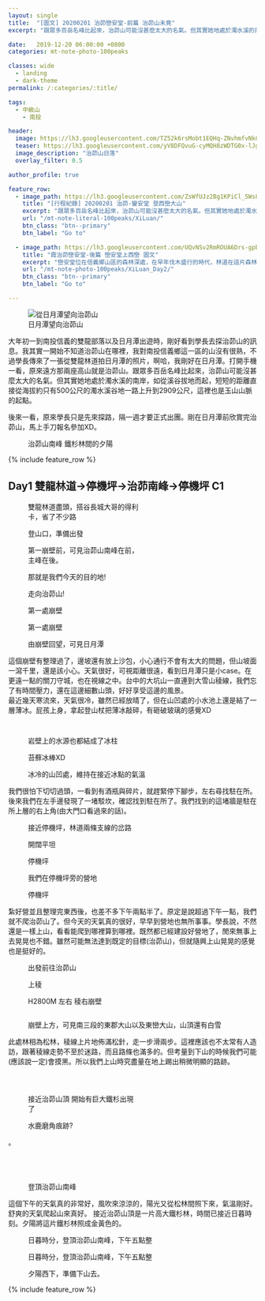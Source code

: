 ```yaml
---
layout: single
title:  "[圖文] 20200201 治茆巒安堂-前篇 治茆山未竟"
excerpt: "跟眾多百岳名峰比起來，治茆山可能沒甚麼太大的名氣。但其實她地處於濁水溪的南岸，如從溪谷拔地而起，短短的距離直接從海拔約只有500公尺的濁水溪谷地一路上升到2909公尺，這裡也是玉山山脈的起點。"

date:   2019-12-20 06:00:00 +0800
categories: mt-note-photo-100peaks

classes: wide
  - landing
  - dark-theme
permalink: /:categories/:title/

tags:
  - 中級山
    - 南投

header:
  image: https://lh3.googleusercontent.com/TZ52k6rsMobt1EQHq-ZNvhmfvNkCkcPrLXRRh8wADLxhYtnhiPUb-Y2WQ6x5t6HhZacn1Brf6sY1eivkTDo=w3000-h920-c
  teaser: https://lh3.googleusercontent.com/yV8DFQvuG-cyMQH8zWDTG0x-lJgHNU44SXado2K22WIcfnckPv2WoiHaOXw26OaNBxZMXK1pMSwXXr4rjqk=w640-h480
  image_description: "治茆山日落"
  overlay_filter: 0.5

author_profile: true

feature_row:
  - image_path: https://lh3.googleusercontent.com/ZsWfUJz2Bg1KPiCl_5Ws8So670Ws2kyYiAczMs9UozbAa98Hr_Fc_0kFhiYcPAKcD0VAye9xizI6KR6sowI=w640-h480
    title: "[行程紀錄] 20200201 治茆-鑾安堂 登西巒大山"
    excerpt: "跟眾多百岳名峰比起來，治茆山可能沒甚麼太大的名氣。但其實她地處於濁水溪的南岸，如從溪谷拔地而起，短短的距離直接從海拔約只有500公尺的濁水溪谷地一路上升到2909公尺，這裡也是玉山山脈的起點。"
    url: "/mt-note-literal-100peaks/XiLuan/"
    btn_class: "btn--primary"
    btn_label: "Go to"

  - image_path: https://lh3.googleusercontent.com/UQvNSv2RmROUA6Drs-gpbNgUKqB8x44Su2OVqefhE0t89A8p2TIVvMZGMetoAj8OW-JeFNwsqBHSRfIUSGA=w640-h480
    title: "霞治茆巒安堂-後篇 巒安堂上西巒 圖文"
    excerpt: "巒安堂位在信義鄉山區的森林深處，在早年伐木盛行的時代，林道在這片森林之中穿梭，這次我們從雙龍部落街上人倫林道後，徜徉在松樹林間，慢慢挺進這座被被遺棄多年的深山土地公廟。"
    url: "/mt-note-photo-100peaks/XiLuan_Day2/"
    btn_class: "btn--primary"
    btn_label: "Go to"

---
```


<figure style="width: 40%" class="align-right">
  <img src="https://1.bp.blogspot.com/-NYOY7C4eLN8/Xj1f1K3YFCI/AAAAAAAA9XI/hJ6FXIyDqVU3_jzP9qfV-TBQ70-lQdP1ACKgBGAsYHg/s1600/2020-01-25.jpg" alt="從日月潭望向治茆山">
  <figcaption>日月潭望向治茆山</figcaption>
</figure> 

大年初一到南投信義的雙龍部落以及日月潭出遊時，剛好看到學長去探治茆山的訊息。我其實一開始不知道治茆山在哪裡，我對南投信義鄉這一區的山沒有很熟，不過學長傳來了一張從雙龍林道拍日月潭的照片，啊哈，我剛好在日月潭。打開手機一看，原來遠方那兩座高山就是治茆山。跟眾多百岳名峰比起來，治茆山可能沒甚麼太大的名氣。但其實她地處於濁水溪的南岸，如從溪谷拔地而起，短短的距離直接從海拔約只有500公尺的濁水溪谷地一路上升到2909公尺，這裡也是玉山山脈的起點。


後來一看，原來學長只是先來探路，隔一週才要正式出團。剛在日月潭前欣賞完治茆山，馬上手刀報名參加XD。

<figure class="align-center">
  <img src="https://1.bp.blogspot.com/-_bNvomAbkMc/Xj1ffM9HYFI/AAAAAAAA9W4/-jIEMnzXD1w4qU3KVMl5kPD8PRptWP3nwCKgBGAsYHg/s1600/DSC_2681.JPG" alt="">
  <figcaption>治茆山南峰 鐵杉林間的夕陽</figcaption>
</figure> 

{% include feature_row %}

## Day1 雙龍林道->停機坪->治茆南峰->停機坪 C1

<figure style="width: 45%" class="align-left">
  <img src="https://1.bp.blogspot.com/-oZSt5M5-CeU/Xj1e_mNVlKI/AAAAAAAA9W0/w8YHA_YL4lEOeuBuVaq2BZrh4FIYMDsDACKgBGAsYHg/s1600/DSC_2523.JPG" alt="">
  <figcaption> 雙龍林道盡頭，搭谷長城大哥的得利卡，省了不少路 </figcaption>
</figure> 
<figure style="width: 45%" class="align-right">
  <img src="https://1.bp.blogspot.com/-75tut4RwZEw/Xj1e_po86GI/AAAAAAAA9W0/6gh7Ej-BoJoZtF8UFgudb8F77GtldT_1wCKgBGAsYHg/s1600/DSC_2522.JPG" alt="">
  <figcaption> 登山口，準備出發 </figcaption>
</figure> 

<figure style="width: 45%" class="align-left">
  <img src="https://1.bp.blogspot.com/-1VaZu5jU2Qo/Xj1e_hieKxI/AAAAAAAA9W0/H1xKb1p-C2Mpfproaw4rQI5TJmF__yEYACKgBGAsYHg/s1600/DSC_2530.JPG" alt="">
  <figcaption> 第一崩壁前，可見治茆山南峰在前，主峰在後。 </figcaption>
</figure> 
<figure style="width: 45%" class="align-right">
  <img src="https://1.bp.blogspot.com/-dcVn3uTULA8/Xj1e_tNaRjI/AAAAAAAA9W0/4mtbdi0uzi029JkCNQcsEdHs-J7M7A-1wCKgBGAsYHg/s1600/DSC_2533.JPG" alt="">
  <figcaption> 那就是我們今天的目的地! </figcaption>
</figure> 



<figure class="align-center">
  <img src="https://1.bp.blogspot.com/-pVy6FTfwKaI/Xj1e_qPMBQI/AAAAAAAA9W0/XSc__jGc9tw_fiGsHcNKZyO4PEoPpqaMwCKgBGAsYHg/s1600/DSC_2535.JPG" alt="">
  <figcaption> 走向治茆山! </figcaption>
</figure> 

<figure style="width: 45%" class="align-left">
  <img src="https://1.bp.blogspot.com/-dcVn3uTULA8/Xj1e_tNaRjI/AAAAAAAA9W0/4mtbdi0uzi029JkCNQcsEdHs-J7M7A-1wCKgBGAsYHg/s1600/DSC_2533.JPG" alt="">
  <figcaption> 第一處崩壁 </figcaption>
</figure> 
  

<figure style="width: 45%" class="align-right">
  <img src="https://1.bp.blogspot.com/-V8X5vjG0vPs/Xj1e_jBVWjI/AAAAAAAA9W0/Nr7KZC_MymIA88JnJWRXt4SoLmHYODW7wCKgBGAsYHg/s1600/DSC_2536.JPG" alt="">
  <figcaption> 第一處崩壁 </figcaption>
</figure> 

<figure class="align-center">
  <img src="https://1.bp.blogspot.com/-bt8EMqoyaes/Xj1e_ljxdMI/AAAAAAAA9W0/xfFyiIHlx64djs8FmIIpsOxqbT0bCAt6gCKgBGAsYHg/s1600/DSC_2540.JPG" alt="">
  <figcaption> 由崩壁回望，可見日月潭 </figcaption>
</figure> 

這個崩壁有整理過了，邊坡還有放上沙包，小心通行不會有太大的問題，但山坡面一瀉千里，還是該小心。天氣很好，可視距離很遠，看到日月潭只是小case。在更遠一點的關刀守城，也在視線之中。台中的大坑山一直連到大雪山稜線，我們忘了有時間壓力，還在這邊細數山頭，好好享受這邊的風景。  
最近幾天寒流來，天氣很冷，雖然已經放晴了，但在山凹處的小水池上還是結了一層薄冰。屁孩上身，拿起登山杖把薄冰敲碎，有砸破玻璃的感覺XD

<figure style="width: 45%" class="align-left">
  <img src="https://1.bp.blogspot.com/-J7JDqob-VnQ/Xj1e_iYdrDI/AAAAAAAA9W0/i00OOm8_ySg8Zo-Fmd7lYp7OEAiHLSoBACKgBGAsYHg/s1600/DSC_2543.JPG" alt="">
  <figcaption>  </figcaption>
</figure> 


<figure style="width: 45%" class="align-right">
  <img src="https://1.bp.blogspot.com/-C796Hn_5WHY/Xj1e_kZ_fnI/AAAAAAAA9W0/A1OgumRP2X4oi1SMkczOrJQJFV2gQneiQCKgBGAsYHg/s1600/DSC_2549.JPG" alt="">
  <figcaption>  </figcaption>
</figure> 

<figure style="width: 45%" class="align-left">
  <img src="https://1.bp.blogspot.com/-nhGy7cAqv_U/Xj1e_mMg7iI/AAAAAAAA9W0/4kqDe9IWqQ8jcTkWPhxnvGP2UpphWUl3QCKgBGAsYHg/s1600/DSC_2561.JPG" alt="">
  <figcaption> 岩壁上的水源也都結成了冰柱 </figcaption>
</figure> 
<figure style="width: 45%" class="align-right">
  <img src="https://1.bp.blogspot.com/-lX6YvbTwhII/Xj1e_nIRwWI/AAAAAAAA9W0/WVJXib-jl08mF8IAV1RRQNoCntUSDLMfACKgBGAsYHg/s1600/DSC_2566.JPG" alt="">
  <figcaption> 苔蘚冰棒XD </figcaption>
</figure> 

<figure class="align-center">
  <img src="https://1.bp.blogspot.com/-BRywfmvL4ME/Xj1e_vuDpSI/AAAAAAAA9W0/70_OxiM7390JOoXKyKWcpIMDxdRo8l_PQCKgBGAsYHg/s1600/DSC_2568.JPG" alt="">
  <figcaption> 冰冷的山凹處，維持在接近冰點的氣溫 </figcaption>
</figure> 

我們很怕下切切過頭，一看到有酒瓶與碎片，就趕緊停下腳步，左右尋找駐在所。後來我們在左手邊發現了一堵駁坎，確認找到駐在所了。我們找到的這堵牆是駐在所上層的右上角(由大門口看過來的話)。

<figure style="width: 45%" class="align-left">
  <img src="https://1.bp.blogspot.com/-vzTiP5MyUys/Xj1e_kPSE1I/AAAAAAAA9W0/0lB9uV7HoZUFdZ-6umqrfu5vxitw3rK3wCKgBGAsYHg/s1600/DSC_2573.JPG" alt="">
  <figcaption> 接近停機坪，林道兩條支線的岔路 </figcaption>
</figure> 

<figure style="width: 45%" class="align-right">
  <img src="https://1.bp.blogspot.com/-GoNPLBIhp4k/Xj1e_u5PPrI/AAAAAAAA9W0/fkUCkIFTma4XTiDekmtWbgiUwl6Is-oqQCKgBGAsYHg/s1600/DSC_2574.JPG" alt="">
  <figcaption> 開闊平坦 </figcaption>
</figure> 


<figure style="width: 45%" class="align-left">
  <img src="https://1.bp.blogspot.com/-xF6rXztNZHo/Xj1e_gAJLPI/AAAAAAAA9W0/CvGQzyYa0P8d8sDSUdkNv6z3EiDkzqIqgCKgBGAsYHg/s1600/DSC_2578.JPG" alt="">
  <figcaption> 停機坪 </figcaption>
</figure> 

<figure style="width: 45%" class="align-right">
  <img src="https://1.bp.blogspot.com/-xdjIPFQejFk/Xj1e_t6RZpI/AAAAAAAA9W0/5-2_a07aqs4yDNZ1LETRNqxqMbD-sSnCwCKgBGAsYHg/s1600/DSC_2580.JPG" alt="">
  <figcaption> 我們在停機坪旁的營地 </figcaption>
</figure> 

<figure class="align-center">
  <img src="https://1.bp.blogspot.com/-OGIVHFOntKI/Xj1e_viWvSI/AAAAAAAA9W0/0A1njp_Cfpgtx4_vr62hcXt8KgjsmnLsQCKgBGAsYHg/s1600/DSC_2575.JPG" alt="">
  <figcaption> 停機坪 </figcaption>
</figure> 
  

紮好營並且整理完東西後，也差不多下午兩點半了。原定是說超過下午一點，我們就不爬治茆山了。但今天的天氣真的很好，早早到營地也無所事事。學長說，不然還是一樣上山，看看能爬到哪裡算到哪裡。既然都已經建設好營地了，閒來無事上去晃晃也不錯。雖然可能無法達到既定的目標(治茆山)，但就隨興上山晃晃的感覺也是挺好的。


<figure style="width: 45%" class="align-left">
  <img src="https://lh3.googleusercontent.com/YguMRvOwYIWAyZJHC02b0aOIFeP_q7bW4U8QzC1GIAXcIqKysCypzH2j0auYG0S24beKLJSMFQtESOa8cr8=w640-h480" alt="">
  <figcaption> 出發前往治茆山 </figcaption>
</figure> 

<figure style="width: 45%" class="align-right">
  <img src="https://lh3.googleusercontent.com/ei6JyPvCvguXm8e4KveDixiNTICuv0DT8GK5rPOkGGEkz0_MabDffyAAZo3rc7B_XOTzVkZ7Ta_lRkTOVFo=w640-h480" alt="">
  <figcaption> 上稜 </figcaption>
</figure> 


<figure style="width: 45%" class="align-left">
  <img src="https://lh3.googleusercontent.com/BpP-HCoIOxvSs9DbIScKUUEHQjLwF5PUoEDiHSOHReBZPsJvDou83WBXp0X7TUSG4qg8LU5pnyPaMr_qfdU=w640-h480" alt="">
  <figcaption> H2800M 左右 稜右崩壁 </figcaption>
</figure> 

<figure style="width: 45%" class="align-right">
  <img src="https://lh3.googleusercontent.com/wlEJuJ-7rGUNJJFzeVIPTxN1Viz-Qk0y0A6h-B9inpwL6JdONssFQXFldRoRyHXq2_k4lmwNoBtL8PQRZTw=w640-h480" alt="">
  <figcaption>  </figcaption>
</figure> 

<figure class="align-center">
  <img src="https://lh3.googleusercontent.com/YXQTu7ar2yadbfZcgjAoxp5maIk0oxtwuXQnQUhocYsL4b3Oy2C83qcikyAXGwLEFxcsSahQ_I6sAZ4LhXU=w1920-h1080" alt="">
  <figcaption> 崩壁上方，可見南三段的東郡大山以及東巒大山，山頂還有白雪 </figcaption>
</figure> 

此處林相為松林，稜線上片地佈滿松針，走一步滑兩步。這裡應該也不太常有人造訪，跟著稜線走勢不至於迷路，而且路條也滿多的。但考量到下山的時候我們可能(應該說一定)會摸黑。所以我們上山時究盡量在地上踢出稍微明顯的路跡。

<figure style="width: 45%" class="align-left">
  <img src="https://lh3.googleusercontent.com/6N6dkNKQhwdDcuHn6UfD6UgTFdrcwmwLOtShL4TCalMeTnA0uPgwo27bIG4gnW187MrWKVfY1FQLVd2MiXM=w1080-h1200" alt="">
  <figcaption>  </figcaption>
</figure> 
  
<figure style="width: 45%" class="align-right">
  <img src="https://lh3.googleusercontent.com/p0z-Qzbh0ZYrtxQkLlqJg_AHEM057TgFkMMspaUL9IdxkXdCcHniKEXBbSFr9QCdf4njlnjV30mge6Z0WNE=w1080-h1200" alt="">
  <figcaption>  </figcaption>
</figure> 
  

<figure class="align-center">
  <img src="https://lh3.googleusercontent.com/O4O4IMdBPPqTrE4xSlyYbclXi7QapwSIliCniTuXQXRoWDZzEntsrC8EDZ90sabbAglpfF2X3TOZKep3QiA=w1920-h1080" alt="">
  <figcaption> </figcaption>
</figure> 

<figure style="width: 45%" class="align-left">
  <img src="https://lh3.googleusercontent.com/DuvAP4_5L4mWrESZCEjRSQvqWsGVN1GilGh1RprW4B6gjdlA0A2PpKa6cHud1HiwIKxfG7agCfvlB8GRA4c=w1080-h1200" alt="">
  <figcaption> 接近治茆山頂 開始有巨大鐵杉出現了 </figcaption>
</figure> 

<figure style="width: 45%" class="align-right">
  <img src="https://lh3.googleusercontent.com/YtzwKl8eNaPMBm1vfCafctHYG7n6ZcaIz2MMqPlSuXBSvPULA6VI0cOyHNsn_IU42Ur3PmnO0cicU0_OnAk=w1080-h1200" alt="">
  <figcaption> 水鹿磨角痕跡? </figcaption>
</figure> 
。

<figure style="width: 45%" class="align-left">
  <img src="https://lh3.googleusercontent.com/GHhTjWrzfrnhR5vKpFMK_1TmHdsYoJIwieHjSOz1cXhFUUyD1rWuf5WAmY53kEZ2DXKTo2eEjTPGbRwLN1c=w1080-h1200" alt="">
  <figcaption> </figcaption>
</figure> 

<figure style="width: 45%" class="align-right">
  <img src="https://lh3.googleusercontent.com/w_7QGpaqSHw_v9jnEhugmTom2kZvvaUUHF9PxQC_TNXysft_LjsjikW17BX3qlH3W5UZDTqLI0JhTE7_rl8=w1080-h1200" alt="">
  <figcaption> </figcaption>
</figure> 


<figure style="width: 45%" class="align-left">
  <img src="https://lh3.googleusercontent.com/9oU_SnXrpzY4ANC4TTdIqo9p3mxkt98lbdNNXi54PNrbSS_sYcV9dEMAaTJTgGV7tPast2CwHD-LP_SrSDI=w1080-h1200" alt="">
  <figcaption> </figcaption>
</figure> 

<figure style="width: 45%" class="align-right">
  <img src="https://lh3.googleusercontent.com/7v0FDa2yWzQqDBbjzwKPYMyLqbhSEQ_tIV6ZjalWmfbBWvQecUukI3FYfUDnI3JcncpoU62CsCpZZWtzdzQ=w1080-h1200" alt="">
  <figcaption> </figcaption>
</figure> 


<figure class="align-center">
  <img src="https://lh3.googleusercontent.com/V66ps1DaMEldirrAeDQC8-CB-m4_YTakADuBqUGoBLMj4mjE-hTwYjhqiGClVauavUJ9kLUZoMjH5qavgbE=w1920-h1080" alt="">
  <figcaption> 登頂治茆山南峰 </figcaption>
</figure>

這個下午的天氣真的非常好，風吹來涼涼的，陽光又從松林間照下來，氣溫剛好。舒爽的天氣爬起山來真好。
接近治茆山頂是一片高大鐵杉林，時間已接近日暮時刻。夕陽將這片鐵杉林照成金黃色的。

<figure class="align-center">
  <img src="https://lh3.googleusercontent.com/dTzqzv6Qj-z6qz2KiPgJxFFvlu2-lxoojueeokrS31io6DD29tUPpWUKNaEUC_mpjBtyn7xMc1ge2PPBncU=w1920-h1080" alt="">
  <figcaption> 日暮時分，登頂治茆山南峰，下午五點整 </figcaption>
</figure>


<figure class="align-center">
  <img src="https://lh3.googleusercontent.com/vXENMNpIjQnwzOkjbYDB8ljqoGeq6d33zGD0w_hJA1pSUzZHVlQYHNxIDgKkVYCJPpAjk4WbgSZnx4WmuOk=w1920-h1080" alt="">
  <figcaption> 日暮時分，登頂治茆山南峰，下午五點整 </figcaption>
</figure>

<figure class="align-center">
  <img src="https://lh3.googleusercontent.com/TZ52k6rsMobt1EQHq-ZNvhmfvNkCkcPrLXRRh8wADLxhYtnhiPUb-Y2WQ6x5t6HhZacn1Brf6sY1eivkTDo=w1920-h1080" alt="">
  <figcaption> 夕陽西下，準備下山去。 </figcaption>
</figure>


{% include feature_row %}
